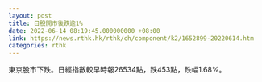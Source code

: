 ```yaml
---
layout: post
title: 日股開市後跌逾1%
date: 2022-06-14 08:19:45.000000000 +08:00
link: https://news.rthk.hk/rthk/ch/component/k2/1652899-20220614.htm
categories: rthk
---
```


東京股市下跌。日經指數較早時報26534點，跌453點，跌幅1.68%。
